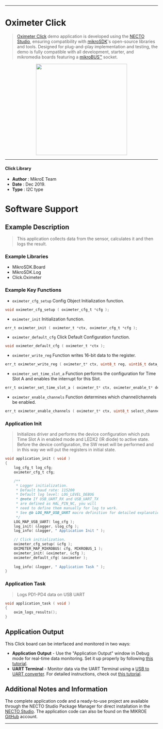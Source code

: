 
---
# Oximeter Click

> [Oximeter Click](https://www.mikroe.com/?pid_product=MIKROE-3102) demo application is developed using
the [NECTO Studio](https://www.mikroe.com/necto), ensuring compatibility with [mikroSDK](https://www.mikroe.com/mikrosdk)'s
open-source libraries and tools. Designed for plug-and-play implementation and testing, the demo is fully compatible with
all development, starter, and mikromedia boards featuring a [mikroBUS&trade;](https://www.mikroe.com/mikrobus) socket.

<p align="center">
  <img src="https://www.mikroe.com/?pid_product=MIKROE-3102&image=1" height=300px>
</p>

---

#### Click Library

- **Author**        : MikroE Team
- **Date**          : Dec 2019.
- **Type**          : I2C type

# Software Support

## Example Description

> This application collects data from the sensor, calculates it and then logs the result.

### Example Libraries

- MikroSDK.Board
- MikroSDK.Log
- Click.Oximeter

### Example Key Functions

- `oximeter_cfg_setup` Config Object Initialization function.
```c
void oximeter_cfg_setup ( oximeter_cfg_t *cfg ); 
```

- `oximeter_init` Initialization function.
```c
err_t oximeter_init ( oximeter_t *ctx, oximeter_cfg_t *cfg );
```

- `oximeter_default_cfg` Click Default Configuration function.
```c
void oximeter_default_cfg ( oximeter_t *ctx );
```

- `oximeter_write_reg` Function writes 16-bit data to the register.
```c
err_t oximeter_write_reg ( oximeter_t* ctx, uint8_t reg, uint16_t data_in );
```

- `oximeter_set_time_slot_a` Function performs the configuration for Time Slot A and enables the interrupt for this Slot.
```c
err_t oximeter_set_time_slot_a ( oximeter_t* ctx, oximeter_enable_t* dev_enable, uint8_t set_mode );
```

- `oximeter_enable_channels` Function determines which channel/channels be enabled.
```c
err_t oximeter_enable_channels ( oximeter_t* ctx, uint8_t select_channel );
```

### Application Init

> Initializes driver and performs the device configuration which puts Time Slot A
> in enabled mode and LEDX2 (IR diode) to active state.  Before the device configuration, the
> SW reset will be performed and in this way we will put the registers in initial state.

```c
void application_init ( void )
{
    log_cfg_t log_cfg;
    oximeter_cfg_t cfg;

    /** 
     * Logger initialization.
     * Default baud rate: 115200
     * Default log level: LOG_LEVEL_DEBUG
     * @note If USB_UART_RX and USB_UART_TX 
     * are defined as HAL_PIN_NC, you will 
     * need to define them manually for log to work. 
     * See @b LOG_MAP_USB_UART macro definition for detailed explanation.
     */
    LOG_MAP_USB_UART( log_cfg );
    log_init( &logger, &log_cfg );
    log_info( &logger, " Application Init " );

    // Click initialization.
    oximeter_cfg_setup( &cfg );
    OXIMETER_MAP_MIKROBUS( cfg, MIKROBUS_1 );
    oximeter_init( &oximeter, &cfg );
    oximeter_default_cfg( &oximeter );
    
    log_info( &logger, " Application Task " );
}
```

### Application Task

> Logs PD1-PD4 data on USB UART

```c
void application_task ( void )
{
    oxim_logs_results();
}
```

## Application Output

This Click board can be interfaced and monitored in two ways:
- **Application Output** - Use the "Application Output" window in Debug mode for real-time data monitoring.
Set it up properly by following [this tutorial](https://www.youtube.com/watch?v=ta5yyk1Woy4).
- **UART Terminal** - Monitor data via the UART Terminal using
a [USB to UART converter](https://www.mikroe.com/click/interface/usb?interface*=uart,uart). For detailed instructions,
check out [this tutorial](https://help.mikroe.com/necto/v2/Getting%20Started/Tools/UARTTerminalTool).

## Additional Notes and Information

The complete application code and a ready-to-use project are available through the NECTO Studio Package Manager for 
direct installation in the [NECTO Studio](https://www.mikroe.com/necto). The application code can also be found on
the MIKROE [GitHub](https://github.com/MikroElektronika/mikrosdk_click_v2) account.

---

